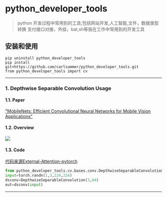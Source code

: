 # python_developer_tools
> python 开发过程中常用到的工具;包括网站开发,人工智能,文件，数据类型转换
> 支付接口对接，外挂，bat,sh等我在工作中常用到的开发工具

## 安装和使用
```shell script
pip uninstall python_developer_tools
pip install git+https://github.com/carlsummer/python_developer_tools.git
from python_developer_tools import cv
```

***
### 1. Depthwise Separable Convolution Usage
#### 1.1. Paper
["MobileNets: Efficient Convolutional Neural Networks for Mobile Vision Applications"](https://arxiv.org/abs/1704.04861)

#### 1.2. Overview
![](https://github.com/xmu-xiaoma666/External-Attention-pytorch/blob/master/img/DepthwiseSeparableConv.png)

#### 1.3. Code
[代码来源External-Attention-pytorch](https://github.com/xmu-xiaoma666/External-Attention-pytorch#1-Depthwise-Separable-Convolution-Usage)
```python
from python_developer_tools.cv.bases.conv.DepthwiseSeparableConvolution import DepthwiseSeparableConvolution
input=torch.randn(1,3,224,224)
dsconv=DepthwiseSeparableConvolution(3,64)
out=dsconv(input)
```
***
    